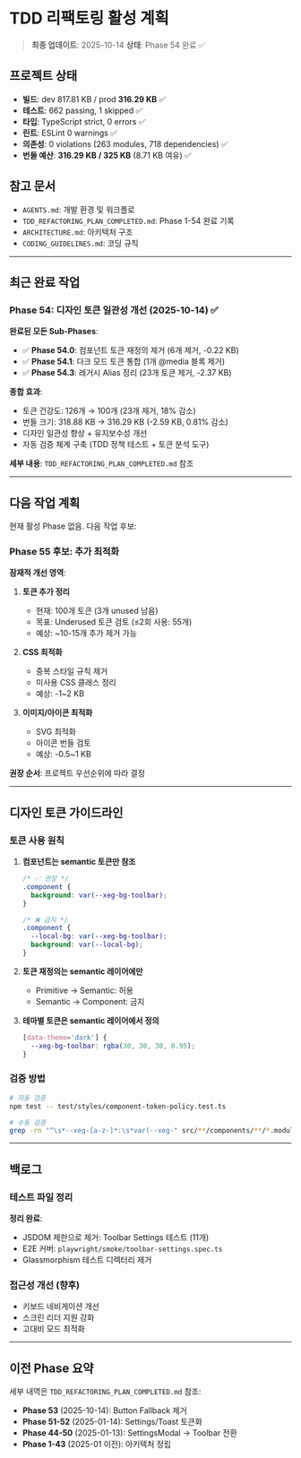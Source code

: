 # TDD 리팩토링 활성 계획

> **최종 업데이트**: 2025-10-14 **상태**: Phase 54 완료 ✅

## 프로젝트 상태

- **빌드**: dev 817.81 KB / prod **316.29 KB** ✅
- **테스트**: 662 passing, 1 skipped ✅
- **타입**: TypeScript strict, 0 errors ✅
- **린트**: ESLint 0 warnings ✅
- **의존성**: 0 violations (263 modules, 718 dependencies) ✅
- **번들 예산**: **316.29 KB / 325 KB** (8.71 KB 여유) ✅

## 참고 문서

- `AGENTS.md`: 개발 환경 및 워크플로
- `TDD_REFACTORING_PLAN_COMPLETED.md`: Phase 1-54 완료 기록
- `ARCHITECTURE.md`: 아키텍처 구조
- `CODING_GUIDELINES.md`: 코딩 규칙

---

## 최근 완료 작업

### Phase 54: 디자인 토큰 일관성 개선 (2025-10-14) ✅

**완료된 모든 Sub-Phases**:

- ✅ **Phase 54.0**: 컴포넌트 토큰 재정의 제거 (6개 제거, -0.22 KB)
- ✅ **Phase 54.1**: 다크 모드 토큰 통합 (1개 @media 블록 제거)
- ✅ **Phase 54.3**: 레거시 Alias 정리 (23개 토큰 제거, -2.37 KB)

**종합 효과**:

- 토큰 건강도: 126개 → 100개 (23개 제거, 18% 감소)
- 번들 크기: 318.88 KB → 316.29 KB (-2.59 KB, 0.81% 감소)
- 디자인 일관성 향상 + 유지보수성 개선
- 자동 검증 체계 구축 (TDD 정책 테스트 + 토큰 분석 도구)

**세부 내용**: `TDD_REFACTORING_PLAN_COMPLETED.md` 참조

---

## 다음 작업 계획

현재 활성 Phase 없음. 다음 작업 후보:

### Phase 55 후보: 추가 최적화

**잠재적 개선 영역**:

1. **토큰 추가 정리**
   - 현재: 100개 토큰 (3개 unused 남음)
   - 목표: Underused 토큰 검토 (≤2회 사용: 55개)
   - 예상: ~10-15개 추가 제거 가능

2. **CSS 최적화**
   - 중복 스타일 규칙 제거
   - 미사용 CSS 클래스 정리
   - 예상: -1~2 KB

3. **이미지/아이콘 최적화**
   - SVG 최적화
   - 아이콘 번들 검토
   - 예상: -0.5~1 KB

**권장 순서**: 프로젝트 우선순위에 따라 결정

---

## 디자인 토큰 가이드라인

### 토큰 사용 원칙

1. **컴포넌트는 semantic 토큰만 참조**

   ```css
   /* ✅ 권장 */
   .component {
     background: var(--xeg-bg-toolbar);
   }

   /* ❌ 금지 */
   .component {
     --local-bg: var(--xeg-bg-toolbar);
     background: var(--local-bg);
   }
   ```

2. **토큰 재정의는 semantic 레이어에만**
   - Primitive → Semantic: 허용
   - Semantic → Component: 금지

3. **테마별 토큰은 semantic 레이어에서 정의**

   ```css
   [data-theme='dark'] {
     --xeg-bg-toolbar: rgba(30, 30, 30, 0.95);
   }
   ```

### 검증 방법

```bash
# 자동 검증
npm test -- test/styles/component-token-policy.test.ts

# 수동 검증
grep -rn "^\s*--xeg-[a-z-]*:\s*var(--xeg-" src/**/components/**/*.module.css
```

---

## 백로그

### 테스트 파일 정리

**정리 완료**:

- JSDOM 제한으로 제거: Toolbar Settings 테스트 (11개)
- E2E 커버: `playwright/smoke/toolbar-settings.spec.ts`
- Glassmorphism 테스트 디렉터리 제거

### 접근성 개선 (향후)

- 키보드 네비게이션 개선
- 스크린 리더 지원 강화
- 고대비 모드 최적화

---

## 이전 Phase 요약

세부 내역은 `TDD_REFACTORING_PLAN_COMPLETED.md` 참조:

- **Phase 53** (2025-10-14): Button Fallback 제거
- **Phase 51-52** (2025-01-14): Settings/Toast 토큰화
- **Phase 44-50** (2025-01-13): SettingsModal → Toolbar 전환
- **Phase 1-43** (2025-01 이전): 아키텍처 정립
